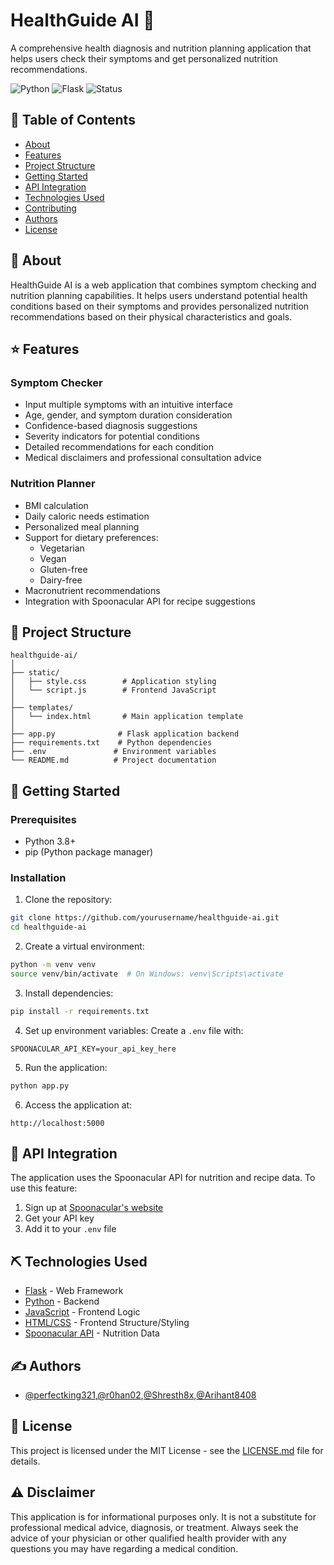 # HealthGuide AI 🏥

A comprehensive health diagnosis and nutrition planning application that helps users check their symptoms and get personalized nutrition recommendations.

![Python](https://img.shields.io/badge/python-v3.8+-blue.svg)
![Flask](https://img.shields.io/badge/flask-v2.0.1-green.svg)
![Status](https://img.shields.io/badge/status-active-success.svg)

## 📝 Table of Contents
- [About](#about)
- [Features](#features)
- [Project Structure](#project-structure)
- [Getting Started](#getting-started)
- [API Integration](#api-integration)
- [Technologies Used](#technologies-used)
- [Contributing](#contributing)
- [Authors](#authors)
- [License](#license)

## 🧐 About <a name = "about"></a>
HealthGuide AI is a web application that combines symptom checking and nutrition planning capabilities. It helps users understand potential health conditions based on their symptoms and provides personalized nutrition recommendations based on their physical characteristics and goals.

## ⭐ Features <a name = "features"></a>

### Symptom Checker
- Input multiple symptoms with an intuitive interface
- Age, gender, and symptom duration consideration
- Confidence-based diagnosis suggestions
- Severity indicators for potential conditions
- Detailed recommendations for each condition
- Medical disclaimers and professional consultation advice

### Nutrition Planner
- BMI calculation
- Daily caloric needs estimation
- Personalized meal planning
- Support for dietary preferences:
  - Vegetarian
  - Vegan
  - Gluten-free
  - Dairy-free
- Macronutrient recommendations
- Integration with Spoonacular API for recipe suggestions

## 📁 Project Structure <a name = "project-structure"></a>
```
healthguide-ai/
│
├── static/
│   ├── style.css        # Application styling
│   └── script.js        # Frontend JavaScript
│
├── templates/
│   └── index.html       # Main application template
│
├── app.py              # Flask application backend
├── requirements.txt    # Python dependencies
├── .env               # Environment variables
└── README.md          # Project documentation
```

## 🏁 Getting Started <a name = "getting-started"></a>

### Prerequisites
- Python 3.8+
- pip (Python package manager)

### Installation

1. Clone the repository:
```bash
git clone https://github.com/yourusername/healthguide-ai.git
cd healthguide-ai
```

2. Create a virtual environment:
```bash
python -m venv venv
source venv/bin/activate  # On Windows: venv\Scripts\activate
```

3. Install dependencies:
```bash
pip install -r requirements.txt
```

4. Set up environment variables:
Create a `.env` file with:
```
SPOONACULAR_API_KEY=your_api_key_here
```

5. Run the application:
```bash
python app.py
```

6. Access the application at:
```
http://localhost:5000
```

## 🔧 API Integration <a name = "api-integration"></a>
The application uses the Spoonacular API for nutrition and recipe data. To use this feature:
1. Sign up at [Spoonacular's website](https://spoonacular.com/food-api)
2. Get your API key
3. Add it to your `.env` file

## ⛏️ Technologies Used <a name = "technologies-used"></a>
- [Flask](https://flask.palletsprojects.com/) - Web Framework
- [Python](https://www.python.org/) - Backend
- [JavaScript](https://developer.mozilla.org/en-US/docs/Web/JavaScript) - Frontend Logic
- [HTML/CSS](https://www.w3.org/standards/webdesign/htmlcss) - Frontend Structure/Styling
- [Spoonacular API](https://spoonacular.com/food-api) - Nutrition Data


## ✍️ Authors <a name = "authors"></a>
- [@perfectking321](https://github.com/perfectking321),[@r0han02](https://github.com/r0han02),[@Shresth8x](https://github.com/Shresth8x),[@Arihant8408](https://github.com/Arihant8408)

## 📝 License <a name = "license"></a>
This project is licensed under the MIT License - see the [LICENSE.md](LICENSE.md) file for details.

## ⚠️ Disclaimer
This application is for informational purposes only. It is not a substitute for professional medical advice, diagnosis, or treatment. Always seek the advice of your physician or other qualified health provider with any questions you may have regarding a medical condition.

